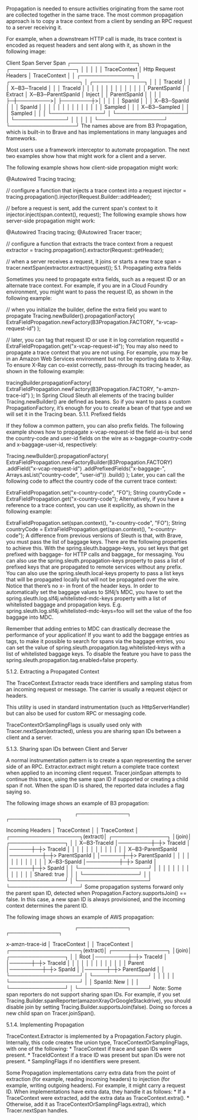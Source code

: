 Propagation is needed to ensure activities originating from the same root are collected together in the same trace. The most common propagation approach is to copy a trace context from a client by sending an RPC request to a server receiving it.

For example, when a downstream HTTP call is made, its trace context is encoded as request headers and sent along with it, as shown in the following image:

   Client Span                                                Server Span
┌──────────────────┐                                       ┌──────────────────┐
│                  │                                       │                  │
│   TraceContext   │           Http Request Headers        │   TraceContext   │
│ ┌──────────────┐ │          ┌───────────────────┐        │ ┌──────────────┐ │
│ │ TraceId      │ │          │ X─B3─TraceId      │        │ │ TraceId      │ │
│ │              │ │          │                   │        │ │              │ │
│ │ ParentSpanId │ │ Extract  │ X─B3─ParentSpanId │ Inject │ │ ParentSpanId │ │
│ │              ├─┼─────────>│                   ├────────┼>│              │ │
│ │ SpanId       │ │          │ X─B3─SpanId       │        │ │ SpanId       │ │
│ │              │ │          │                   │        │ │              │ │
│ │ Sampled      │ │          │ X─B3─Sampled      │        │ │ Sampled      │ │
│ └──────────────┘ │          └───────────────────┘        │ └──────────────┘ │
│                  │                                       │                  │
└──────────────────┘                                       └──────────────────┘
The names above are from B3 Propagation, which is built-in to Brave and has implementations in many languages and frameworks.

Most users use a framework interceptor to automate propagation. The next two examples show how that might work for a client and a server.

The following example shows how client-side propagation might work:

@Autowired Tracing tracing;

// configure a function that injects a trace context into a request
injector = tracing.propagation().injector(Request.Builder::addHeader);

// before a request is sent, add the current span's context to it
injector.inject(span.context(), request);
The following example shows how server-side propagation might work:

@Autowired Tracing tracing;
@Autowired Tracer tracer;

// configure a function that extracts the trace context from a request
extractor = tracing.propagation().extractor(Request::getHeader);

// when a server receives a request, it joins or starts a new trace
span = tracer.nextSpan(extractor.extract(request));
5.1. Propagating extra fields

Sometimes you need to propagate extra fields, such as a request ID or an alternate trace context. For example, if you are in a Cloud Foundry environment, you might want to pass the request ID, as shown in the following example:

// when you initialize the builder, define the extra field you want to propagate
Tracing.newBuilder().propagationFactory(
  ExtraFieldPropagation.newFactory(B3Propagation.FACTORY, "x-vcap-request-id")
);

// later, you can tag that request ID or use it in log correlation
requestId = ExtraFieldPropagation.get("x-vcap-request-id");
You may also need to propagate a trace context that you are not using. For example, you may be in an Amazon Web Services environment but not be reporting data to X-Ray. To ensure X-Ray can co-exist correctly, pass-through its tracing header, as shown in the following example:

tracingBuilder.propagationFactory(
  ExtraFieldPropagation.newFactory(B3Propagation.FACTORY, "x-amzn-trace-id")
);
In Spring Cloud Sleuth all elements of the tracing builder Tracing.newBuilder() are defined as beans. So if you want to pass a custom PropagationFactory, it’s enough for you to create a bean of that type and we will set it in the Tracing bean.
5.1.1. Prefixed fields

If they follow a common pattern, you can also prefix fields. The following example shows how to propagate x-vcap-request-id the field as-is but send the country-code and user-id fields on the wire as x-baggage-country-code and x-baggage-user-id, respectively:

Tracing.newBuilder().propagationFactory(
  ExtraFieldPropagation.newFactoryBuilder(B3Propagation.FACTORY)
                       .addField("x-vcap-request-id")
                       .addPrefixedFields("x-baggage-", Arrays.asList("country-code", "user-id"))
                       .build()
);
Later, you can call the following code to affect the country code of the current trace context:

ExtraFieldPropagation.set("x-country-code", "FO");
String countryCode = ExtraFieldPropagation.get("x-country-code");
Alternatively, if you have a reference to a trace context, you can use it explicitly, as shown in the following example:

ExtraFieldPropagation.set(span.context(), "x-country-code", "FO");
String countryCode = ExtraFieldPropagation.get(span.context(), "x-country-code");
A difference from previous versions of Sleuth is that, with Brave, you must pass the list of baggage keys. There are the following properties to achieve this. With the spring.sleuth.baggage-keys, you set keys that get prefixed with baggage- for HTTP calls and baggage_ for messaging. You can also use the spring.sleuth.propagation-keys property to pass a list of prefixed keys that are propagated to remote services without any prefix. You can also use the spring.sleuth.local-keys property to pass a list keys that will be propagated locally but will not be propagated over the wire. Notice that there’s no x- in front of the header keys.
In order to automatically set the baggage values to Slf4j’s MDC, you have to set the spring.sleuth.log.slf4j.whitelisted-mdc-keys property with a list of whitelisted baggage and propagation keys. E.g. spring.sleuth.log.slf4j.whitelisted-mdc-keys=foo will set the value of the foo baggage into MDC.

Remember that adding entries to MDC can drastically decrease the performance of your application!
If you want to add the baggage entries as tags, to make it possible to search for spans via the baggage entries, you can set the value of spring.sleuth.propagation.tag.whitelisted-keys with a list of whitelisted baggage keys. To disable the feature you have to pass the spring.sleuth.propagation.tag.enabled=false property.

5.1.2. Extracting a Propagated Context

The TraceContext.Extractor<C> reads trace identifiers and sampling status from an incoming request or message. The carrier is usually a request object or headers.

This utility is used in standard instrumentation (such as HttpServerHandler) but can also be used for custom RPC or messaging code.

TraceContextOrSamplingFlags is usually used only with Tracer.nextSpan(extracted), unless you are sharing span IDs between a client and a server.

5.1.3. Sharing span IDs between Client and Server

A normal instrumentation pattern is to create a span representing the server side of an RPC. Extractor.extract might return a complete trace context when applied to an incoming client request. Tracer.joinSpan attempts to continue this trace, using the same span ID if supported or creating a child span if not. When the span ID is shared, the reported data includes a flag saying so.

The following image shows an example of B3 propagation:

                              ┌───────────────────┐      ┌───────────────────┐
 Incoming Headers             │   TraceContext    │      │   TraceContext    │
┌───────────────────┐(extract)│ ┌───────────────┐ │(join)│ ┌───────────────┐ │
│ X─B3-TraceId      │─────────┼─┼> TraceId      │ │──────┼─┼> TraceId      │ │
│                   │         │ │               │ │      │ │               │ │
│ X─B3-ParentSpanId │─────────┼─┼> ParentSpanId │ │──────┼─┼> ParentSpanId │ │
│                   │         │ │               │ │      │ │               │ │
│ X─B3-SpanId       │─────────┼─┼> SpanId       │ │──────┼─┼> SpanId       │ │
└───────────────────┘         │ │               │ │      │ │               │ │
                              │ │               │ │      │ │  Shared: true │ │
                              │ └───────────────┘ │      │ └───────────────┘ │
                              └───────────────────┘      └───────────────────┘
Some propagation systems forward only the parent span ID, detected when Propagation.Factory.supportsJoin() == false. In this case, a new span ID is always provisioned, and the incoming context determines the parent ID.

The following image shows an example of AWS propagation:

                              ┌───────────────────┐      ┌───────────────────┐
 x-amzn-trace-id              │   TraceContext    │      │   TraceContext    │
┌───────────────────┐(extract)│ ┌───────────────┐ │(join)│ ┌───────────────┐ │
│ Root              │─────────┼─┼> TraceId      │ │──────┼─┼> TraceId      │ │
│                   │         │ │               │ │      │ │               │ │
│ Parent            │─────────┼─┼> SpanId       │ │──────┼─┼> ParentSpanId │ │
└───────────────────┘         │ └───────────────┘ │      │ │               │ │
                              └───────────────────┘      │ │  SpanId: New  │ │
                                                         │ └───────────────┘ │
                                                         └───────────────────┘
Note: Some span reporters do not support sharing span IDs. For example, if you set Tracing.Builder.spanReporter(amazonXrayOrGoogleStackdrive), you should disable join by setting Tracing.Builder.supportsJoin(false). Doing so forces a new child span on Tracer.joinSpan().

5.1.4. Implementing Propagation

TraceContext.Extractor<C> is implemented by a Propagation.Factory plugin. Internally, this code creates the union type, TraceContextOrSamplingFlags, with one of the following: * TraceContext if trace and span IDs were present. * TraceIdContext if a trace ID was present but span IDs were not present. * SamplingFlags if no identifiers were present.

Some Propagation implementations carry extra data from the point of extraction (for example, reading incoming headers) to injection (for example, writing outgoing headers). For example, it might carry a request ID. When implementations have extra data, they handle it as follows: * If a TraceContext were extracted, add the extra data as TraceContext.extra(). * Otherwise, add it as TraceContextOrSamplingFlags.extra(), which Tracer.nextSpan handles.